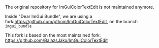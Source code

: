 The original repository for ImGuiColorTextEdit is not maintained anymore.

Inside "Dear ImGui Bundle", we are using a fork:https://github.com/pthom/ImGuiColorTextEdit, on the branch `imgui_bundle`

This fork is based on the most maintained fork: https://github.com/BalazsJako/ImGuiColorTextEdit


